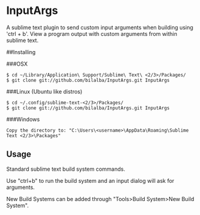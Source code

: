 # InputArgs
A sublime text plugin to send custom input arguments when building using 'ctrl + b'. View a program output with custom arguments from within sublime text.


##Installing

###OSX

```
$ cd ~/Library/Application\ Support/Sublime\ Text\ <2/3>/Packages/
$ git clone git://github.com/bilalba/InputArgs.git InputArgs

```

###Linux (Ubuntu like distros)

```
$ cd ~/.config/sublime-text-<2/3>/Packages/
$ git clone git://github.com/bilalba/InputArgs.git InputArgs

```

###Windows

```
Copy the directory to: "C:\Users\<username>\AppData\Roaming\Sublime Text <2/3>\Packages"

```


## Usage

Standard sublime text build system commands.

Use "ctrl+b" to run the build system and an input dialog will ask for arguments.

New Build Systems can be added through "Tools>Build System>New Build System".